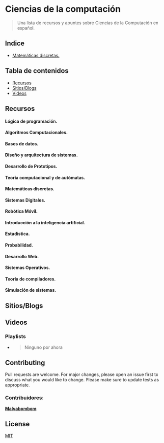 # Ciencias de la computación

> Una lista de recursos y apuntes sobre Ciencias de la Computación en español.

## Indice

- [Matemáticas discretas.](./01-mates-discretas.md)

## Tabla de contenidos

- [Recursos](#recursos)
- [Sitios/Blogs](#sitiosblogs)
- [Videos](#videos)

## Recursos

#### Lógica de programación.

#### Algoritmos Computacionales.

#### Bases de datos.

#### Diseño y arquitectura de sistemas.

#### Desarrollo de Prototipos.

#### Teoría computacional y de autómatas.

#### Matemáticas discretas.

#### Sistemas Digitales.

#### Robótica Móvil.

#### Introducción a la inteligencia artificial.

#### Estadística. 

#### Probabilidad.

#### Desarrollo Web.

#### Sistemas Operativos.

#### Teoría de compiladores.

#### Simulación de sistemas.

## Sitios/Blogs

## Videos

### Playlists
- > Ninguno por ahora



## Contributing 

Pull requests are welcome. For major changes, please open an issue first to discuss what you would like to change.
Please make sure to update tests as appropriate.

### Contribuidores:

**[Malvabombom](https://github.com/malvabombom)**

## License
[MIT](https://choosealicense.com/licenses/mit/)

